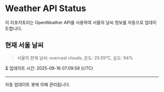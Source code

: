 
# Weather API Status

이 리포지토리는 OpenWeather API를 사용하여 서울의 날씨 정보를 자동으로 업데이트합니다.

## 현재 서울 날씨
> 서울의 현재 날씨: overcast clouds, 온도: 25.55°C, 습도: 94%

⏳ 업데이트 시간: 2025-09-16 07:09:58 (UTC)

---
자동 업데이트 봇에 의해 관리됩니다.
